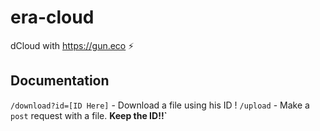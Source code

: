 # era-cloud 
dCloud with https://gun.eco ⚡️

## Documentation
`/download?id=[ID Here]` - Download a file using his ID !
`/upload` - Make a `post` request with a file. **Keep the ID!!`**
